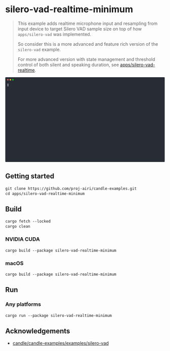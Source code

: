 # silero-vad-realtime-minimum

> This example adds realtime microphone input and resampling from input device to target Silero VAD sample size on top of how `apps/silero-vad` was implemented.
>
> So consider this is a more advanced and feature rich version of the `silero-vad` example.
>
> For more advanced version with state management and threshold control of both silent and speaking duration, see [apps/silero-vad-realtime](https://github.com/proj-airi/candle-examples/tree/main/apps/silero-vad-realtime).

![](./docs/demo.svg)

## Getting started

```
git clone https://github.com/proj-airi/candle-examples.git
cd apps/silero-vad-realtime-minimum
```

## Build

```
cargo fetch --locked
cargo clean
```

### NVIDIA CUDA

```
cargo build --package silero-vad-realtime-minimum
```

### macOS

```
cargo build --package silero-vad-realtime-minimum
```

## Run

### Any platforms

```shell
cargo run --package silero-vad-realtime-minimum
```

## Acknowledgements

- [candle/candle-examples/examples/silero-vad](https://github.com/huggingface/candle/tree/main/candle-examples/examples/silero-vad)

